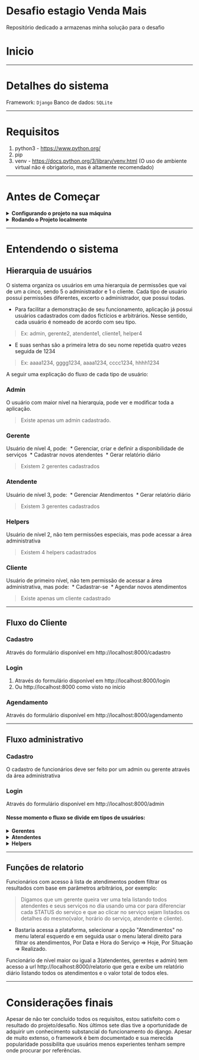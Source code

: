 # Desafio estagio Venda Mais

Repositório dedicado a armazenas minha solução para o desafio

# Inicio

---

# Detalhes do sistema
 Framework: `Django`
 Banco de dados: `SQLite`

---

# Requisitos

1. python3 - https://www.python.org/
2. pip
3. venv - https://docs.python.org/3/library/venv.html (O uso de ambiente virtual não é obrigatorio, mas é altamente recomendado)

---

# Antes de Começar

<details>
  <summary><strong>Configurando o projeto na sua máquina</strong></summary><br />
  1. Clone o repositório

* Use o comando: `git clone git@github.com:joao-sampaio/desafio-estagio-venda-mais.git`
* Entre na pasta do repositório que você acabou de clonar: `cd desafio-estagio-venda-mais`

  2. Crie um ambiente virtual para o projeto

* Linux: `python3 -m venv venv && source .venv/bin/activate`
* Windons: `py -m venv .venv && .venv\Scripts\activate.bat`
  
  3. Instale as dependências

* Linux: `python3 -m pip install -r dev-requirements.txt`
* Windons: `pip install -r dev-requirements.txt`

</details>

<details>
  <summary><strong>Rodando o Projeto localmente</strong></summary><br />
  1. Inicie o servidor local

* Linux: `python3 manage.py runserver`
* Windons: `py manage.py runserver`

  2. Acesse o link: http://localhost:8000/ no seu navegador de preferência

* Se tudo deu certo, você estará agora na página de login do cliente

</details>

---

# Entendendo o sistema

## Hierarquia de usuários
O sistema organiza os usuários em uma hierarquia de permissões que vai de um a cinco, sendo 5 o administrador e 1 o cliente. Cada tipo de usuário possui permissões diferentes, excerto o administrador, que possui todas.

* Para facilitar a demonstração de seu funcionamento, aplicação já possui usuários cadastrados com dados fictícios e arbitrários. Nesse sentido, cada usuário é nomeado de acordo com seu tipo.
> Ex: admin, gerente2, atendente1, cliente1, helper4
* E suas senhas são a primeira letra do seu nome repetida quatro vezes seguida de 1234
> Ex: aaaa1234, gggg1234, aaaa1234, cccc1234, hhhh1234

A seguir uma explicação do fluxo de cada tipo de usuário:

### Admin
O usuário com maior nível na hierarquia, pode ver e modificar toda a aplicação.
> Existe apenas um admin cadastrado.

### Gerente
Usuário de nível 4, pode:
 * Gerenciar, criar e definir a disponibilidade de serviços
 * Cadastrar novos atendentes
 * Gerar relatório diário
> Existem 2 gerentes cadastrados

### Atendente
Usuário de nível 3, pode:
 * Gerenciar Atendimentos
 * Gerar relatório diário
> Existem 3 gerentes cadastrados

### Helpers
Usuário de nível 2, não tem permissões especiais, mas pode acessar a área administrativa
> Existem 4 helpers cadastrados

### Cliente
Usuário de primeiro nível, não tem permissão de acessar a área administrativa, mas pode:
 * Cadastrar-se
 * Agendar novos atendimentos
> Existe apenas um cliente cadastrado

---

## Fluxo do Cliente

### Cadastro
Através do formulário disponível em http://localhost:8000/cadastro

### Login
1. Através do formulário disponível em http://localhost:8000/login
2. Ou http://localhost:8000 como visto no início

### Agendamento
Através do formulário disponível em http://localhost:8000/agendamento

---

## Fluxo administrativo

### Cadastro
O cadastro de funcionários deve ser feito por um admin ou gerente através da área administrativa

### Login
Através do formulário disponível em http://localhost:8000/admin

#### Nesse momento o fluxo se divide em tipos de usuários:

<details>
  <summary><strong>Gerentes</strong></summary><br />
* username: gerenteN sendo N o número do funcionários(2 >= N >= 1) senha: gggg1234
  Gerentes  podem consultar e alterar serviços e cadastrar novos atendentes
> Ex: Mudar a disponibilidade de um serviço ou seu preço.
</details>

<details>
  <summary><strong>Atendentes</strong></summary><br />
* username: atendetenteN sendo N o número do funcionário(3 >= N >= 1) senha: aaaa1234
  Atendentes apenas podem consultar e modificar atendimentos agendados por um cliente
> Ex: Definir um helper para executar o serviço ou reagendar para outra data
</details>

<details>
  <summary><strong>Helpers</strong></summary><br />
* username: helperN sendo N o numero do funcionário(4 >= N >= 1) senha: hhhh1234
  Helpers não podem fazer nada.
</details>

---

## Funções de relatorio

Funcionários com acesso à lista de atendimentos podem filtrar os resultados com base em parâmetros arbitrários, por exemplo:

> Digamos que um gerente queira ver uma tela listando todos atendentes e seus serviços no dia usando uma cor para diferenciar cada STATUS do serviço e que ao clicar no serviço sejam listados os detalhes do mesmo(valor, horário do serviço, atendente e cliente).

* Bastaria acessa a plataforma, selecionar a opção "Atendimentos" no menu lateral esquerdo e em seguida usar o menu lateral direito para filtrar os atendimentos, Por Data e Hora do Serviço => Hoje, Por Situação => Realizado.

Funcionário de nível maior ou igual a 3(atendentes, gerentes e admin) tem acesso a url http://localhost:8000/relatorio
que gera e exibe um relatório diário listando todos os atendimentos e o valor total de todos eles.

---

# Considerações finais

Apesar de não ter concluído todos os requisitos, estou satisfeito com o resultado do projeto/desafio. Nos últimos sete dias tive a oportunidade de adquirir um conhecimento substancial do funcionamento do django. Apesar de muito extenso, o framework é bem documentado e sua merecida popularidade possibilita que usuários menos experientes tenham sempre onde procurar por referências.
